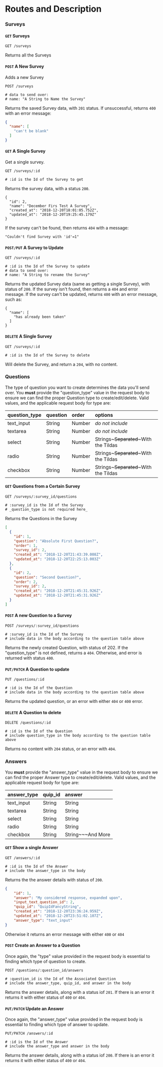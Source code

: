 # Routes and Description

### Surveys

#### `GET` Surveys

```
GET /surveys
```

Returns all the Surveys

#### `POST` A New Survey

Adds a new Survey

```
POST /surveys

# data to send over:
# name: "A String to Name the Survey"
```

Returns the saved Survey data, with `201` status. If unsuccessful, returns `400` with an error message:

``` json
{
  "name": [
    "can't be blank"
  ]
}
```

#### `GET` A Single Survey

Get a single survey.

```
GET /surveys/:id

# :id is the Id of the Survey to get
```

Returns the survey data, with a status `200`.

```
{
  "id": 2,
  "name": "December Firs Test A Survey",
  "created_at": "2018-12-20T18:01:05.752Z",
  "updated_at": "2018-12-20T19:25:45.179Z"
}
``` 

If the survey can't be found, then returns `404` with a message:

```
"Couldn't find Survey with 'id'=1"
```

#### `POST/PUT` A Survey to Update

```
GET /surveys/:id

# :id is the Id of the Survey to update
# data to send over:
# name: "A String to rename the Survey"
```

Returns the updated Survey data (same as getting a single Survey), with status of `200`. If the survey isn't found, then returns a `404` and error message. If the survey can't be updated, returns `400` with an error message, such as: 

```
{
  "name": [
    "has already been taken"
  ]
}
```

#### `DELETE` A Single Survey

```
GET /surveys/:id

# :id is the Id of the Survey to delete
```

Will delete the Survey, and return a `204`, with no content.

### Questions

The type of question you want to create determines the data you'll send over. You **must** provide the "question_type" value in the request body to ensure we can find the proper Question type to create/edit/delete. Valid values, and the applicable request body for type are:

| question_type | question | order  | options |
|---------------|:---------|:-------|:--------|
| text_input    | String   | Number | _do not include_ |
| textarea      | String   | Number | _do not include_ |
| select        | String   | Number | Strings~~~Separated~~~With the Tildas |
| radio         | String   | Number | Strings~~~Separated~~~With the Tildas |
| checkbox      | String   | Number | Strings~~~Separated~~~With the Tildas |

#### `GET` Questions from a Certain Survey

```
GET /surveys/:survey_id/questions

# :survey_id is the Id of the Survey
# _question_type is not required here_
```

Returns the Questions in the Survey

``` json
[
  {
    "id": 1,
    "question": "Absolute First Question?",
    "order": 1,
    "survey_id": 2,
    "created_at": "2018-12-20T21:43:39.008Z",
    "updated_at": "2018-12-20T22:25:13.003Z"
  },
  {
    "id": 2,
    "question": "Second Question?",
    "order": 2,
    "survey_id": 2,
    "created_at": "2018-12-20T21:45:31.926Z",
    "updated_at": "2018-12-20T21:45:31.926Z"
  }
]
```

#### `POST` A new Question to a Survey

```
POST /surveys/:survey_id/questions

# :survey_id is the Id of the Survey
# include data in the body according to the question table above
```

Returns the newly created Question, with status of 202. If the "question_type" is not defined, returns a `404`. Otherwise, and error is returned with status `400`.

#### `PUT/PATCH` A Question to update

```
PUT /questions/:id

# :id is the Id of the Question
# include data in the body according to the question table above
```

Returns the updated question, or an error with either `404` or `400` error.

#### `DELETE` A Question to delete

```
DELETE /questions/:id

# :id is the Id of the Question
# include question_type in the body according to the question table above
```

Returns no content with `204` status, or an error with `404`.

### Answers

You **must** provide the "answer_type" value in the request body to ensure we can find the proper Answer type to create/edit/delete. Valid values, and the applicable request body for type are:

| answer_type | quip_id | answer            |
|-------------|:--------|:------------------|
| text_input  | String  | String            |
| textarea    | String  | String            |
| select      | String  | String            |
| radio       | String  | String            |
| checkbox    | String  | String~~~And More |

#### `GET` Show a single Answer

```
GET /answers/:id

# :id is the Id of the Answer
# include the answer_type in the body
```

Returns the the answer details with status of `200`.

``` json
{
    "id": 1,
    "answer": "My considered response, expanded upon",
    "input_text_question_id": 2,
    "quip_id": "QuipIdFancyString",
    "created_at": "2018-12-20T23:36:24.959Z",
    "updated_at": "2018-12-20T23:51:02.107Z",
    "answer_type": "text_input"
}
```

Otherwise it returns an error message with either `400` or `404`

#### `POST` Create an Answer to a Question

Once again, the "type" value provided in the request body is essential to finding which type of question to create. 

```
POST /questions/:question_id/answers

# :question_id is the Id of the Associated Question
# include the answer_type, quip_id, and answer in the body
```

Returns the answer details, along with a status iof `201`. If there is an error it returns it with either status of `400` or `404`.

#### `PUT/PATCH` Update an Answer

Once again, the "answer_type" value provided in the request body is essential to finding which type of answer to update. 

```
PUT/PATCH /answers/:id

# :id is the Id of the Answer
# include the answer_type and answer in the body
```

Returns the answer details, along with a status iof `200`. If there is an error it returns it with either status of `400` or `404`.

